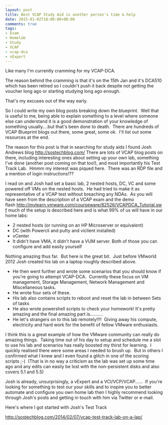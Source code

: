 ```yaml
---
layout: post
title: Best VCAP Study Aid is another person's time & help
date: 2015-01-02T18:00:00+00:00
comments: true
tags:
- Exam
- Homelab
- Study
- VCAP
- vcap-dca
- vExpert
---
```

Like many I'm currently cramming for my VCAP-DCA.

The reason behind the cramming is that it's on the 15th Jan and it's DCA510 which has been retired so I couldn't push it back despite not getting the voucher long ago or starting studying long ago enough.

That's my excuses out of the way early.

So I could write my own blog posts breaking down the blueprint.  Well that is useful to me, being able to explain something to a level where someone else can understand it is a good demonstration of your knowledge of something usually....but that's been done to death.  There are hundreds of VCAP Blueprint blogs out there, some great, some ok.  I'll list out some resources at the end.

The reason for this post is that in searching for study aids I found Josh Andrews blog http://sostechblog.com/ There are lots of VCAP blog posts on there, including interesting ones about setting up your own lab, something I've done (another post coming on that too!), and most importantly his Test Track Lab.  Hmmm my interest was piqued here.  There was an RDP file and a mention of login instructions!??

I read on and Josh had set a basic lab, 2 nested hosts, DC, VC and some powered off VMs on the nested hosts.  He had tried to make it as representative of a VCAP test without breaching any NDAs.  As you will have seen from the description of a VCAP exam and the demo flash http://mylearn.vmware.com/courseware/82526/VCAPDCA_Tutorial.swf much of the setup is described here and is what 99% of us will have in our home labs:
<ul>
	<li>2 nested hosts (or running on an HP Microserver or equivalent)</li>
	<li>DC (with Powercli and putty and viclient installed)</li>
	<li>vCenter</li>
	<li>It didn't have VMA, it didn't have a VUM server. Both of those you can configure and add easily yourself</li>
</ul>
Nothing amazing thus far.  But here is the great bit.  Just before VMworld 2012 Josh created his lab on a laptop roughly described above.
<ul>
	<li>He then went further and wrote some scenarios that you should know if you're going to attempt VCAP-DCA.  Currently these focus on VM management, Storage Management, Network Management and Miscellaneous tasks.</li>
	<li>He wrote four sets of these.</li>
	<li>His lab also contains scripts to reboot and reset the lab in between Sets of tasks</li>
	<li>He also wrote powershell scripts to check your homework!
It's pretty amazing and the final amazing part is..........</li>
	<li>He let's strangers on to this lab remotely!!!!  Giving away his compute, electricity and hard work for the benefit of fellow VMware enthusiasts.</li>
</ul>
I think this is a great example of how the VMware community can really do amazing things.  Taking time out of his day to setup and schedule me a slot to use his lab and scenarios has really boosted my thirst for learning.  I quickly realised there were some areas I needed to brush up.  But in others I confirmed what I knew and I even found a glitch in one of the scoring scripts ;-)  (That is in no way a criticism as the lab was set up some time ago and any edits can easily be lost with the non-persistent disks and also covers 5.1 and 5.5)

Josh is already, unsurprisingly, a vExpert and a VCI/VCP/VCAP......  If you're looking for something to test our your skills and to inspire you to better automate and configure you own home lab then I highly recommend looking through Josh's posts and getting in touch with him via Twitter or e-mail.

Here's where I got started with Josh's Test Track

http://sostechblog.com/2014/02/07/vcap-test-track-lab-on-a-lap/
